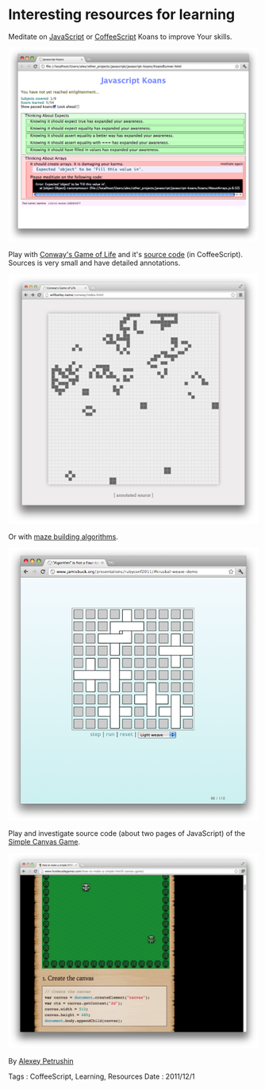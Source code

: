 # Interesting resources for learning

Meditate on [JavaScript](https://github.com/mrdavidlaing/javascript-koans) or
[CoffeeScript](https://github.com/sleepyfox/coffeescript-koans) Koans to improve Your skills.

![Koans](interesting-resources-for-learning/koans.png)

Play with [Conway's Game of Life](http://willbailey.name/conway/index.html) and it's
[source code](http://willbailey.name/conway/docs/conway.html) (in CoffeeScript). Sources is very
small and have detailed annotations.

![Convay's Game of Life](interesting-resources-for-learning/conway.png)

Or with [maze building algorithms](http://www.jamisbuck.org/presentations/rubyconf2011).

![Mazes](interesting-resources-for-learning/mazes.png)

Play and investigate source code (about two pages of JavaScript) of the
[Simple Canvas Game](http://www.lostdecadegames.com/how-to-make-a-simple-html5-canvas-game).

![Simple Canvas Game](interesting-resources-for-learning/simple-canvas-game.png)

By [Alexey Petrushin](http://petrush.in)

Tags : CoffeeScript, Learning, Resources
Date : 2011/12/1